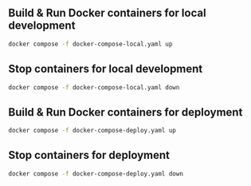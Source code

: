 ## Build & Run Docker containers for local development

```bash
docker compose -f docker-compose-local.yaml up
```

## Stop containers for local development

```bash
docker compose -f docker-compose-local.yaml down
```

## Build & Run Docker containers for deployment

```bash
docker compose -f docker-compose-deploy.yaml up
```

## Stop containers for deployment

```bash
docker compose -f docker-compose-deploy.yaml down
```
